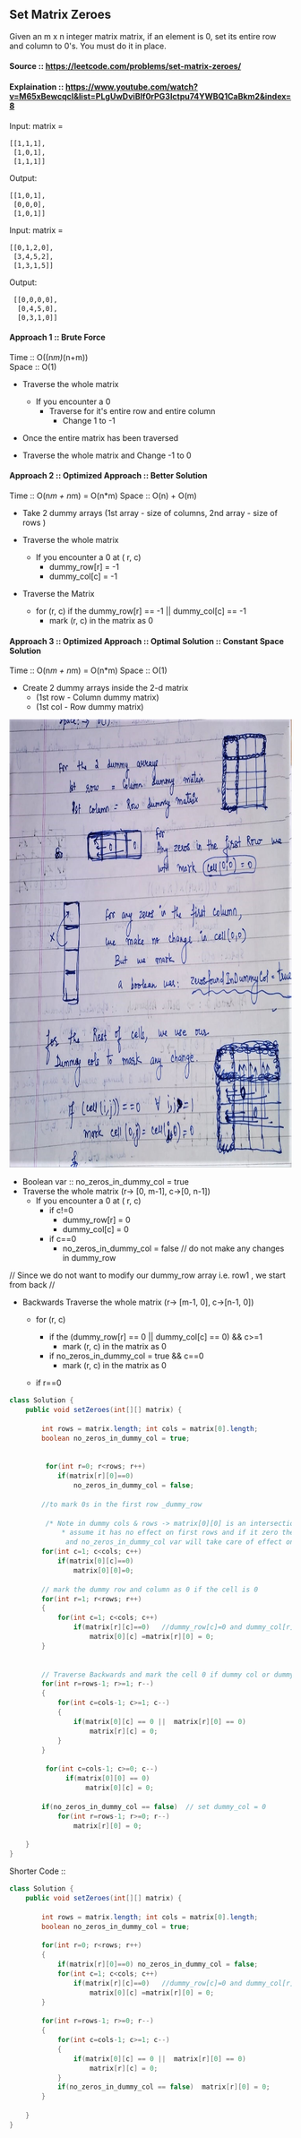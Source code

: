 ## Set Matrix Zeroes

Given an m x n integer matrix matrix, if an element is 0, set its entire row and column to 0's.
You must do it in place.

#### Source :: https://leetcode.com/problems/set-matrix-zeroes/  
#### Explaination ::  https://www.youtube.com/watch?v=M65xBewcqcI&list=PLgUwDviBIf0rPG3Ictpu74YWBQ1CaBkm2&index=8

Input: matrix = 
```
[[1,1,1],  
 [1,0,1],  
 [1,1,1]]  
```

Output: 
```
[[1,0,1],  
 [0,0,0],  
 [1,0,1]]
 ```
Input: matrix = 
 ```
 [[0,1,2,0],  
  [3,4,5,2],  
  [1,3,1,5]]
 ```
Output: 
```
 [[0,0,0,0],  
  [0,4,5,0],  
  [0,3,1,0]]
```


#### Approach 1 :: Brute Force  
Time :: O((n*m)*(n+m))  
Space :: O(1)

- Traverse the whole matrix
	- If you encounter a 0
		- Traverse for it's entire row and entire column
			- Change 1 to -1

- Once the entire matrix has been traversed 
- Traverse the whole matrix and Change -1 to 0

#### Approach 2 :: Optimized Approach :: Better Solution
Time :: O(n*m + n*m) = O(n*m)
Space :: O(n) + O(m) 

- Take 2 dummy arrays (1st array - size of columns, 2nd array - size of rows )  
- Traverse the whole matrix
	- If you encounter a 0 at ( r, c)
		- dummy_row[r] = -1
		- dummy_col[c] = -1

- Traverse the Matrix
	- for (r, c) if the dummy_row[r] == -1 || dummy_col[c] == -1
		- mark (r, c) in the matrix as 0

#### Approach 3 :: Optimized Approach :: Optimal Solution :: Constant Space Solution

Time :: O(n*m + n*m) = O(n*m)
Space :: O(1)

- Create 2 dummy arrays inside the 2-d matrix 
	- (1st row - Column dummy matrix)
	- (1st col - Row dummy matrix)

<img src="https://github.com/Akanksha-Singhal/ABC/blob/master/Uploads/set_matrix_zeros.jpeg" width="800" height="800">

- Boolean var :: no_zeros_in_dummy_col = true
- Traverse the whole matrix (r-> [0, m-1], c->[0, n-1])
	- If you encounter a 0 at ( r, c) 
		- if c!=0 
			- dummy_row[r] = 0
			- dummy_col[c] = 0
		- if c==0
			- no_zeros_in_dummy_col = false // do not make any changes in dummy_row


// Since we do not want to modify our dummy_row array i.e. row1 , we start from back
// 
- Backwards Traverse the whole matrix  (r-> [m-1, 0], c->[n-1, 0])
	- for (r, c) 
		- if the (dummy_row[r] == 0 || dummy_col[c] == 0) && c>=1
			- mark (r, c) in the matrix as 0
		- if no_zeros_in_dummy_col = true && c==0
			- mark (r, c) in the matrix as 0
		
	- if r==0


```java
class Solution {
    public void setZeroes(int[][] matrix) {
        
        int rows = matrix.length; int cols = matrix[0].length;        
        boolean no_zeros_in_dummy_col = true;  
        
                
         for(int r=0; r<rows; r++)
            if(matrix[r][0]==0)
                no_zeros_in_dummy_col = false;
        
        //to mark 0s in the first row _dummy_row
        
         /* Note in dummy cols & rows -> matrix[0][0] is an intersection 
             * assume it has no effect on first rows and if it zero then record
              and no_zeros_in_dummy_col var will take care of effect on first column */
        for(int c=1; c<cols; c++)
            if(matrix[0][c]==0)
                matrix[0][0]=0;      
        
        // mark the dummy row and column as 0 if the cell is 0
        for(int r=1; r<rows; r++)
        {
            for(int c=1; c<cols; c++)
                if(matrix[r][c]==0)   //dummy_row[c]=0 and dummy_col[r]=0 i.e. 
                    matrix[0][c] =matrix[r][0] = 0;                  
        }

        
        // Traverse Backwards and mark the cell 0 if dummy col or dummy row is  0
        for(int r=rows-1; r>=1; r--)
        {
            for(int c=cols-1; c>=1; c--)
            {
                if(matrix[0][c] == 0 ||  matrix[r][0] == 0)
                    matrix[r][c] = 0;              
            }
        }        
        
         for(int c=cols-1; c>=0; c--)
              if(matrix[0][0] == 0)
                   matrix[0][c] = 0; 
        
        if(no_zeros_in_dummy_col == false)  // set dummy_col = 0
            for(int r=rows-1; r>=0; r--)
                matrix[r][0] = 0; 
        
    }
}

```


Shorter Code :: 

```java
class Solution {
    public void setZeroes(int[][] matrix) {
        
        int rows = matrix.length; int cols = matrix[0].length;        
        boolean no_zeros_in_dummy_col = true;
        
        for(int r=0; r<rows; r++)
        {
            if(matrix[r][0]==0) no_zeros_in_dummy_col = false;
            for(int c=1; c<cols; c++)
                if(matrix[r][c]==0)   //dummy_row[c]=0 and dummy_col[r]=0 i.e. 
                    matrix[0][c] =matrix[r][0] = 0;                  
        }
        
        for(int r=rows-1; r>=0; r--)
        {
            for(int c=cols-1; c>=1; c--)
            {
                if(matrix[0][c] == 0 ||  matrix[r][0] == 0)
                    matrix[r][c] = 0;              
            }
            if(no_zeros_in_dummy_col == false)  matrix[r][0] = 0;  
        }
        
    }
}
```
